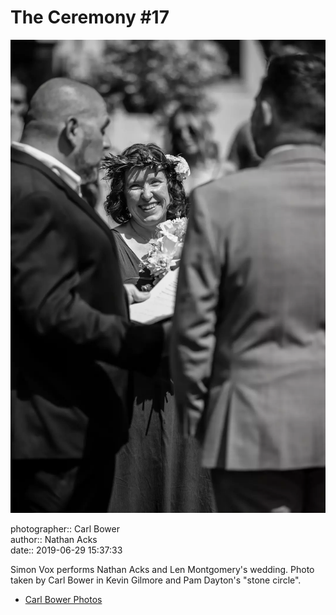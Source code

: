 # The Ceremony #17

![Simon Vox performs Nathan Acks and Len Montgomery's wedding](assets/2019-06-29-set-1-the-ceremony-17.webp)

photographer:: Carl Bower  
author:: Nathan Acks  
date:: 2019-06-29 15:37:33

Simon Vox performs Nathan Acks and Len Montgomery's wedding. Photo taken by Carl Bower in Kevin Gilmore and Pam Dayton's "stone circle".

* [Carl Bower Photos](https://carlbowerphotos.com)
